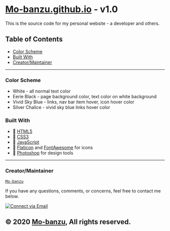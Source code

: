 # [Mo-banzu.github.io](https://Mo-banzu.github.io) - v1.0

This is the source code for my personal website - a developer and others.

## Table of Contents

- [Color Scheme](#color-scheme)
- [Built With](#built-with)
- [Creator/Maintainer](#creatormaintainer)

---

### Color Scheme

- White - all normal text color
- Eerie Black - page background color, text color on white background
- Vivid Sky Blue - links, nav bar item hover, icon hover color
- Silver Chalice - vivid sky blue links hover color

### Built With

- 💙 [HTML5](https://www.w3schools.com/html/)
- 💜 [CSS3](https://www.w3schools.com/css/)
- 💙 [JavaScript](https://www.w3schools.com/js/DEFAULT.asp)
- 💜 [Flaticon](https://www.flaticon.com/) and [FontAwesome](https://fontawesome.com/v5.15/icons?d=gallery&p=1) for icons
- 💙 [Photoshop](https://www.adobe.com/) for design tools

---

### Creator/Maintainer

[`Mo-banzu`](https://line.me/ti/p/~mo-banzu)

If you have any questions, comments, or concerns, feel free to contact me below.

<p align="left">
  <a href="mailto:mbandu.ilik@gmail.com"> 
    <img alt="Connect via Email" src="https://img.shields.io/badge/Gmail-c14438?style=flat&logo=Gmail&logoColor=white" />
  </a>
</p>

## &copy; 2020 [Mo-banzu](https://github.com/Mo-banzu/), All rights reserved.
